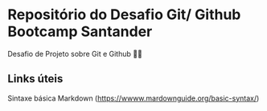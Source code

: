 # Repositório do Desafio Git/ Github Bootcamp Santander
Desafio de Projeto sobre  Git e  Github  👩‍🎓

##  Links úteis
Sintaxe básica Markdown (https://wwww.mardownguide.org/basic-syntax/)
